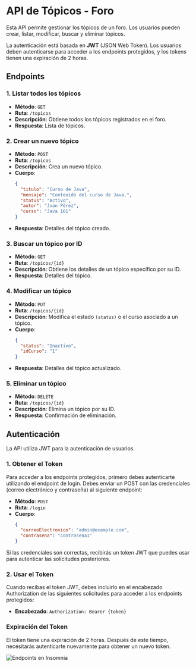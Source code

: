 # API de Tópicos - Foro

Esta API permite gestionar los tópicos de un foro. Los usuarios pueden crear, listar, modificar, buscar y eliminar tópicos.

La autenticación está basada en **JWT** (JSON Web Token). Los usuarios deben autenticarse para acceder a los endpoints protegidos, y los tokens tienen una expiración de 2 horas.

## Endpoints

### 1. **Listar todos los tópicos**
- **Método**: `GET`
- **Ruta**: `/topicos`
- **Descripción**: Obtiene todos los tópicos registrados en el foro.
- **Respuesta**: Lista de tópicos.

### 2. **Crear un nuevo tópico**
- **Método**: `POST`
- **Ruta**: `/topicos`
- **Descripción**: Crea un nuevo tópico.
- **Cuerpo**:
  ```json
  {
    "titulo": "Curso de Java",
    "mensaje": "Contenido del curso de Java.",
    "status": "Activo",
    "autor": "Juan Pérez",
    "curso": "Java 101"
  }
- **Respuesta**: Detalles del tópico creado.

### 3. **Buscar un tópico por ID**
- **Método**: `GET`
- **Ruta**: `/topicos/{id}`
- **Descripción**: Obtiene los detalles de un tópico específico por su ID.
- **Respuesta**: Detalles del tópico.

### 4. **Modificar un tópico**
- **Método**: `PUT`
- **Ruta**: `/topicos/{id}`
- **Descripción**:  Modifica el estado `(status)` o el curso asociado a un tópico.
- **Cuerpo**:
  ```json
  {
    "status": "Inactivo",
    "idCurso": "1"
  }
- **Respuesta**: Detalles del tópico actualizado.

### 5. **Eliminar un tópico**
- **Método**: `DELETE`
- **Ruta**: `/topicos/{id}`
- **Descripción**: Elimina un tópico por su ID.
- **Respuesta**: Confirmación de eliminación.

## Autenticación
La API utiliza JWT para la autenticación de usuarios.

### 1. **Obtener el Token**
Para acceder a los endpoints protegidos, primero debes autenticarte utilizando el endpoint de login. Debes enviar un POST con las credenciales (correo electrónico y contraseña) al siguiente endpoint:
- **Método**: `POST`
- **Ruta**: `/login`
- **Cuerpo**:
  ```json
  {
    "correoElectronico": "admin@example.com",
    "contrasena": "contrasena1"
  }
Si las credenciales son correctas, recibirás un token JWT que puedes usar para autenticar las solicitudes posteriores.

### 2. **Usar el Token**
Cuando recibas el token JWT, debes incluirlo en el encabezado Authorization de las siguientes solicitudes para acceder a los endpoints protegidos:
- **Encabezado**:
`Authorization: Bearer {token}`

### **Expiración del Token**
El token tiene una expiración de 2 horas. Después de este tiempo, necesitarás autenticarte nuevamente para obtener un nuevo token.

![Endpoints en Insomnia](images/endpoints.png)